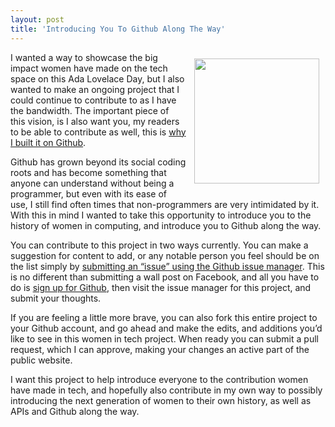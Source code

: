 ```yaml
---
layout: post
title: 'Introducing You To Github Along The Way'
---
```

<p><a href="https://github.com/"><img style="padding: 10px;" src="https://s3.amazonaws.com/kinlane-productions/bw-icons/bw-github.jpg" alt="" width="200" align="right" /></a></p>
<p>I wanted a way to showcase the big impact women have made on the tech space on this Ada Lovelace Day, but I also wanted to make an ongoing project that I could continue to contribute to as I have the bandwidth. The important piece of this vision, is I also want you, my readers to be able to contribute as well, this is <a href="https://github.com/kinlane/women-in-tech">why I built it on Github</a>.</p>
<p>Github has grown beyond its social coding roots and has become something that anyone can understand without being a programmer, but even with its ease of use, I still find often times that non-programmers are very intimidated by it. With this in mind I wanted to take this opportunity to introduce you to the history of women in computing, and introduce you to Github along the way.</p>
<p>You can contribute to this project in two ways currently. You can make a suggestion for content to add, or any notable person you feel should be on the list simply by <a href="https://github.com/kinlane/women-in-tech/issues/new">submitting an &ldquo;issue&rdquo; using the Github issue manager</a>. This is no different than submitting a wall post on Facebook, and all you have to do is <a href="https://github.com/join">sign up for Github</a>, then visit the issue manager for this project, and submit your thoughts.</p>
<p>If you are feeling a little more brave, you can also fork this entire project to your Github account, and go ahead and make the edits, and additions you&rsquo;d like to see in this women in tech project. When ready you can submit a pull request, which I can approve, making your changes an active part of the public website.</p>
<p>I want this project to help introduce everyone to the contribution women have made in tech, and hopefully also contribute in my own way to possibly introducing the next generation of women to their own history, as well as APIs and Github along the way.</p>